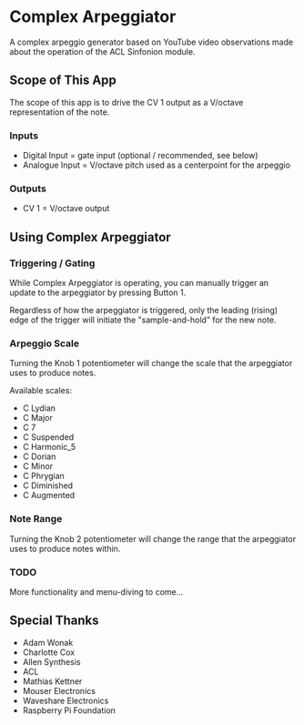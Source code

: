 # Complex Arpeggiator

A complex arpeggio generator based on YouTube video observations made about the operation of the ACL Sinfonion module.

## Scope of This App

The scope of this app is to drive the CV 1 output as a V/octave representation of the note.

### Inputs

- Digital Input = gate input (optional / recommended, see below)
- Analogue Input = V/octave pitch used as a centerpoint for the arpeggio

### Outputs

- CV 1 = V/octave output

## Using Complex Arpeggiator

### Triggering / Gating

While Complex Arpeggiator is operating, you can manually trigger an update to the arpeggiator by pressing Button 1.

Regardless of how the arpeggiator is triggered, only the leading (rising) edge of the trigger will initiate the "sample-and-hold" for the new note.

### Arpeggio Scale

Turning the Knob 1 potentiometer will change the scale that the arpeggiator uses to produce notes.

Available scales:
- C Lydian
- C Major
- C 7
- C Suspended
- C Harmonic_5
- C Dorian
- C Minor
- C Phrygian
- C Diminished
- C Augmented

### Note Range

Turning the Knob 2 potentiometer will change the range that the arpeggiator uses to produce notes within.

### TODO

More functionality and menu-diving to come...

## Special Thanks

- Adam Wonak
- Charlotte Cox
- Allen Synthesis
- ACL
- Mathias Kettner
- Mouser Electronics
- Waveshare Electronics
- Raspberry Pi Foundation
